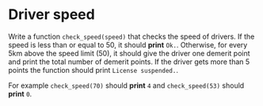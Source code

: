 # Driver speed

Write a function `check_speed(speed)` that checks the speed of drivers. If the speed is less than or equal to 50, it should **print** `Ok.`.
Otherwise, for every 5km above the speed limit (50), it should give the driver one demerit point and print the total number of demerit points. If the driver gets more than 5 points the function should print `License suspended.`. 

For example `check_speed(70)` should **print** `4` and `check_speed(53)` should **print** `0`.
